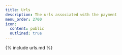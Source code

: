 ```yaml
---
title: Urls
description: The urls associated with the payment
menu_order: 2700
icon:
  content: public
  outlined: true
---
```


{% include urls.md %}
